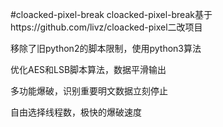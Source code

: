 #cloacked-pixel-break
cloacked-pixel-break基于https://github.com/livz/cloacked-pixel二改项目

移除了旧python2的脚本限制，使用python3算法

优化AES和LSB脚本算法，数据平滑输出

多功能爆破，识别重要明文数据立刻停止

自由选择线程数，极快的爆破速度
